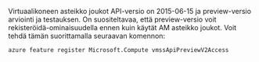 Virtuaalikoneen asteikko joukot API-versio on 2015-06-15 ja preview-versio arviointi ja testauksen. On suositeltavaa, että preview-versio voit rekisteröidä-ominaisuudella ennen kuin käytät AM asteikko joukot. Voit tehdä tämän suorittamalla seuraavan komennon:

    azure feature register Microsoft.Compute vmssApiPreviewV2Access
